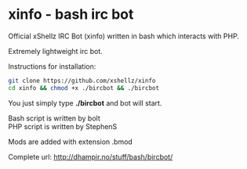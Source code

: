 # xinfo - bash irc bot
Official xShellz IRC Bot (xinfo) written in bash which interacts with PHP.

Extremely lightweight irc bot.

Instructions for installation:
```bash
git clone https://github.com/xshellz/xinfo
cd xinfo && chmod +x ./bircbot && ./bircbot
```
You just simply type <b>./bircbot</b> and bot will start.  

Bash script is written by bolt  
PHP script is written by StephenS  

Mods are added with extension .bmod

Complete url: http://dhampir.no/stuff/bash/bircbot/
